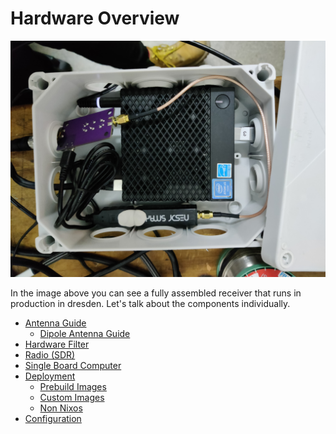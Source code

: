 # Hardware Overview

![fully assembled receiver](images/assembled_box.jpg)

In the image above you can see a fully assembled receiver that runs in production in dresden.
Let's talk about the components individually.

- [Antenna Guide](./chapter_4_2_antenna_guide.md)
  - [Dipole Antenna Guide](./chapter_4_1_1_dipole_antenna.md)
- [Hardware Filter](./chapter_4_2_hardware_filter.md)
- [Radio (SDR)](./chapter_4_3_radio.md)
- [Single Board Computer](./chapter_4_4_computer.md)
- [Deployment](./chapter_4_5_deployment.md)
  - [Prebuild Images](./chapter_4_5_1_prebuild_images.md)
  - [Custom Images](./chapter_4_5_2_custom_images.md)
  - [Non Nixos](./chapter_4_5_3_non_nixos.md)
- [Configuration](./chapter_4_6_configuration.md)


